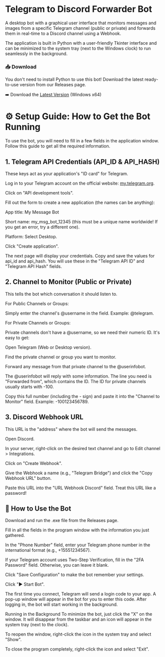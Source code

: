 # Telegram to Discord Forwarder Bot
A desktop bot with a graphical user interface that monitors messages and images from a specific Telegram channel (public or private) and forwards them in real-time to a Discord channel using a Webhook.

The application is built in Python with a user-friendly Tkinter interface and can be minimized to the system tray (next to the Windows clock) to run seamlessly in the background.

### 📥 Download
You don't need to install Python to use this bot! Download the latest ready-to-use version from our Releases page.

➡️ Download the [Latest Version](https://github.com/joaoaugustomantovani/bottelegramtodiscord/releases/latest) (Windows x64)

# ⚙️ Setup Guide: How to Get the Bot Running
To use the bot, you will need to fill in a few fields in the application window. Follow this guide to get all the required information.

## 1. Telegram API Credentials (API_ID & API_HASH)
These keys act as your application's "ID card" for Telegram.

Log in to your Telegram account on the official website: [my.telegram.org](my.telegram.org).

Click on "API development tools".

Fill out the form to create a new application (the names can be anything):

App title: My Message Bot

Short name: my_msg_bot_12345 (this must be a unique name worldwide! If you get an error, try a different one).

Platform: Select Desktop.

Click "Create application".

The next page will display your credentials. Copy and save the values for api_id and api_hash. You will use these in the "Telegram API ID" and "Telegram API Hash" fields.

## 2. Channel to Monitor (Public or Private)
This tells the bot which conversation it should listen to.

For Public Channels or Groups:

Simply enter the channel's @username in the field. Example: @telegram.

For Private Channels or Groups:

Private channels don't have a @username, so we need their numeric ID. It's easy to get:

Open Telegram (Web or Desktop version).

Find the private channel or group you want to monitor.

Forward any message from that private channel to the @userinfobot.

The @userinfobot will reply with some information. The line you need is "Forwarded from", which contains the ID. The ID for private channels usually starts with -100.

Copy this full number (including the - sign) and paste it into the "Channel to Monitor" field. Example: -100123456789.

## 3. Discord Webhook URL
This URL is the "address" where the bot will send the messages.

Open Discord.

In your server, right-click on the desired text channel and go to Edit channel > Integrations.

Click on "Create Webhook".

Give the Webhook a name (e.g., "Telegram Bridge") and click the "Copy Webhook URL" button.

Paste this URL into the "URL Webhook Discord" field. Treat this URL like a password!

## 🚀 How to Use the Bot
Download and run the .exe file from the Releases page.

Fill in all the fields in the program window with the information you just gathered.

In the "Phone Number" field, enter your Telegram phone number in the international format (e.g., +15551234567).

If your Telegram account uses Two-Step Verification, fill in the "2FA Password" field. Otherwise, you can leave it blank.

Click "Save Configuration" to make the bot remember your settings.

Click "▶ Start Bot".

The first time you connect, Telegram will send a login code to your app. A pop-up window will appear in the bot for you to enter this code. After logging in, the bot will start working in the background.

Running in the Background
To minimize the bot, just click the "X" on the window. It will disappear from the taskbar and an icon will appear in the system tray (next to the clock).

To reopen the window, right-click the icon in the system tray and select "Show".

To close the program completely, right-click the icon and select "Exit".
